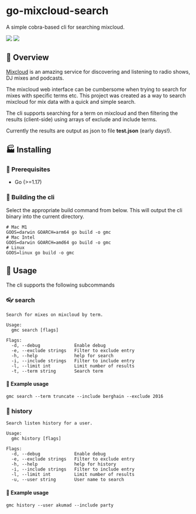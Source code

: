 # go-mixcloud-search

A simple cobra-based cli for searching mixcloud.

<p align="left">
<img src="https://github.com/darren-reddick/go-mixcloud-search/actions/workflows/cicd.yml/badge.svg?branch=main">
<img src="https://img.shields.io/badge/License-Apache%202.0-blue.svg">
</p>

## :musical_keyboard: Overview

[Mixcloud](https://www.mixcloud.com/) is an amazing service for discovering and listening to radio shows, DJ mixes and podcasts.

The mixcloud web interface can be cumbersome when trying to search for mixes with specific terms etc. This project was created as a way to search mixcloud for mix data with a quick and simple search.

The cli supports searching for a term on mixcloud and then filtering the results (client-side) using arrays of exclude and include terms.

Currently the results are output as json to file **test.json** (early days!).

## :factory: Installing

### :page_facing_up: Prerequisites

- Go (>=1.17)

### :wrench: Building the cli

Select the appropriate build command from below. This will output the cli binary into the current directory.

```
# Mac M1
GOOS=darwin GOARCH=arm64 go build -o gmc
# Mac Intel
GOOS=darwin GOARCH=amd64 go build -o gmc
# Linux
GOOS=linux go build -o gmc
```


## :notebook_with_decorative_cover: Usage

The cli supports the following subcommands

### :eyeglasses: search

```
Search for mixes on mixcloud by term.

Usage:
  gmc search [flags]

Flags:
  -d, --debug             Enable debug
  -e, --exclude strings   Filter to exclude entry
  -h, --help              help for search
  -i, --include strings   Filter to include entry
  -l, --limit int         Limit number of results
  -t, --term string       Search term
```

#### :stars: Example usage

```
gmc search --term truncate --include berghain --exclude 2016
```



### :scroll: history

```
Search listen history for a user.

Usage:
  gmc history [flags]

Flags:
  -d, --debug             Enable debug
  -e, --exclude strings   Filter to exclude entry
  -h, --help              help for history
  -i, --include strings   Filter to include entry
  -l, --limit int         Limit number of results
  -u, --user string       User name to search
```

#### :stars: Example usage

```
gmc history --user akumad --include party
```

